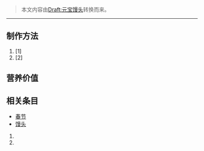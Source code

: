 > 本文内容由[Draft:元宝馒头](https://zh.wikipedia.org/wiki/Draft:元宝馒头)转换而来。


-----

## 制作方法

1.  \[1\]
2.  \[2\]

## 营养价值

## 相关条目

  - [春节](https://zh.wikipedia.org/wiki/春节 "wikilink")
  - [馒头](../Page/馒头.md "wikilink")

<!-- end list -->

1.
2.